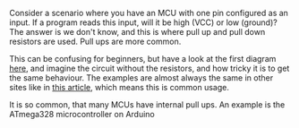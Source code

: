 Consider a scenario where you have an MCU with one pin configured as an input. If a program reads this input, will it be high (VCC) or low (ground)? The answer is we don't know, and this is where pull up and pull down resistors are used. Pull ups are more common.  

This can be confusing for beginners,  but have a look at the first diagram [here](https://learn.sparkfun.com/tutorials/pull-up-resistors/all),  and imagine the circuit without the resistors,  and how tricky it is to get the same behaviour. The examples are almost always the same in other sites like in [this article](https://www.build-electronic-circuits.com/pull-up-resistor/),  which means this is common usage. 

It is so common, that many MCUs have internal pull ups. An example is the ATmega328 microcontroller on Arduino